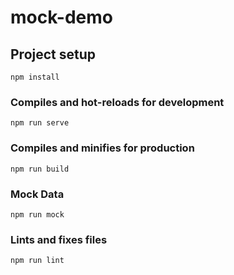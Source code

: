 # mock-demo

## Project setup
```
npm install
```

### Compiles and hot-reloads for development
```
npm run serve
```

### Compiles and minifies for production
```
npm run build
```

### Mock Data
```
npm run mock
```

### Lints and fixes files
```
npm run lint
```
